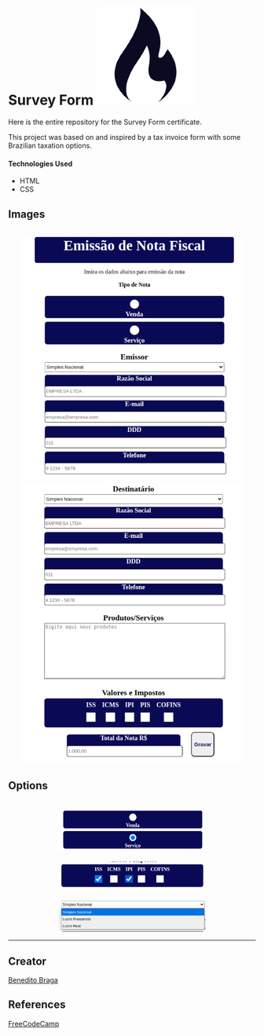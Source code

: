 <!-- variables -->
[image]:images/logo.png

# Survey Form <a href="https://www.freecodecamp.org/">![image]</a>

Here is the entire repository for the Survey Form certificate.

This project was based on and inspired by a tax invoice form with some Brazilian taxation options.

#### Technologies Used

- HTML
- CSS

## Images

<p align="center" style="display: block;">
<br>
<img src="images/form-part1.png" alt="Form Part 01" width="450">
<br>
<img src="images/form-part2.png" alt="Form Part 01" width="450">
</p>

## Options
<p align="center" style="display: block;">
<br>
<img src="images/option1.png" alt="Option1" width="300">
<br>
<br>
<img src="images/option2.png" alt="Option1" width="300">
<br>
<br>
<img src="images/option3.png" alt="Option1" width="300">
</p>

---

## Creator

[Benedito Braga](https://beneditobraga.github.io/portfolio/ "Meet the Creator.")

## References

[FreeCodeCamp](https://www.freecodecamp.org/ "Access the course content here.")
